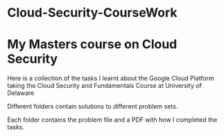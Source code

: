 # Cloud-Security-CourseWork
# My Masters course on Cloud Security
Here is a collection of the tasks I learnt about the Google Cloud Platform taking the Cloud Security and Fundamentals Course at University of Delaware

Different folders contain solutions to different problem sets.

Each folder contains the problem file and a PDF with how I completed the tasks.
